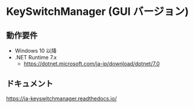 # KeySwitchManager (GUI バージョン)

## 動作要件

- Windows 10 以降
- .NET Runtime 7.x
  - https://dotnet.microsoft.com/ja-jp/download/dotnet/7.0

## ドキュメント

https://ja-keyswitchmanager.readthedocs.io/
